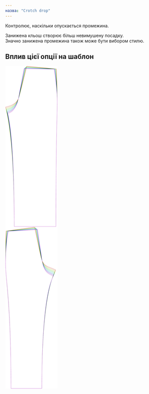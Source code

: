 ```yaml
---
назва: "Crotch drop"
---
```


Контролює, наскільки опускається промежина.

Занижена кльош створює більш невимушену посадку.  
Значно занижена промежина також може бути вибором стилю.

## Вплив цієї опції на шаблон

![На цьому зображенні показано вплив цієї опції шляхом накладання декількох варіантів, які мають різне значення для цієї опції](titan_crotchdrop_sample.svg "Вплив цієї опції на шаблон")
